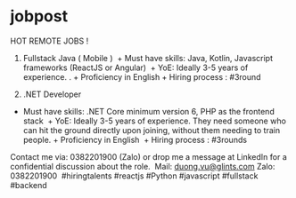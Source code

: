 # jobpost
HOT REMOTE JOBS !

1. Fullstack Java ( Mobile )
 + Must have skills: Java, Kotlin, Javascript frameworks (ReactJS or Angular)
 + YoE: Ideally 3-5 years of experience.
. +  Proficiency in English + Hiring process : #3round 

2. .NET Developer
+ Must have skills: .NET Core minimum version 6, PHP as the frontend stack
 + YoE: Ideally 3-5 years of experience. They need someone who can hit the ground directly upon joining, without them needing to train people. + Proficiency in English
 + Hiring process : #3rounds 


Contact me via: 0382201900 (Zalo) or drop me a message at LinkedIn for a confidential discussion about the role.
 Mail: duong.vu@glints.com Zalo: 0382201900
 #hiringtalents #reactjs #Python #javascript #fullstack #backend
